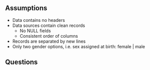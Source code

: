 ## Assumptions
- Data contains no headers
- Data sources contain clean records
  - No NULL fields
  - Consistent order of columns
- Records are separated by new lines
- Only two gender options, i.e. sex assigned at birth: female | male

## Questions